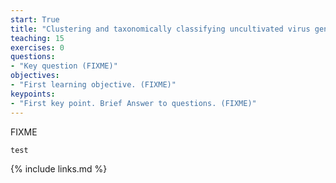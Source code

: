 ```yaml
---
start: True
title: "Clustering and taxonomically classifying uncultivated virus genomes"
teaching: 15
exercises: 0
questions:
- "Key question (FIXME)"
objectives:
- "First learning objective. (FIXME)"
keypoints:
- "First key point. Brief Answer to questions. (FIXME)"
---
```

FIXME
```
test
```
{% include links.md %}
